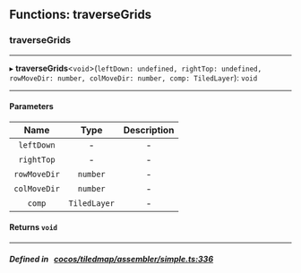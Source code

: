 ## Functions: traverseGrids

### traverseGrids


___
▸ **traverseGrids**<`void`\>(`leftDown: undefined, rightTop: undefined, rowMoveDir: number, colMoveDir: number, comp: TiledLayer`): `void`
___


#### Parameters

| Name | Type | Description |
| :------: | :------: | :------: |
| `leftDown` | - | - |
| `rightTop` | - | - |
| `rowMoveDir` | `number` | - |
| `colMoveDir` | `number` | - |
| `comp` | `TiledLayer` | - |

#### Returns `void` 
___


##### Defined in &nbsp;   [cocos/tiledmap/assembler/simple.ts:336](https://github.com/cocos-creator/engine/blob/c7bf6b8a9/cocos/tiledmap/assembler/simple.ts#L336)&nbsp;

